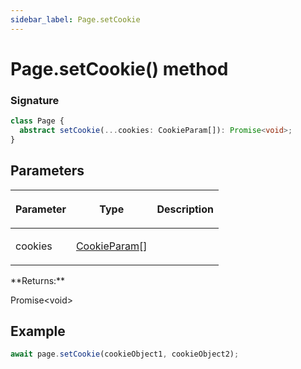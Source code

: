 ```yaml
---
sidebar_label: Page.setCookie
---
```


# Page.setCookie() method

### Signature

```typescript
class Page {
  abstract setCookie(...cookies: CookieParam[]): Promise<void>;
}
```

## Parameters

<table><thead><tr><th>

Parameter

</th><th>

Type

</th><th>

Description

</th></tr></thead>
<tbody><tr><td>

cookies

</td><td>

[CookieParam](./puppeteer.cookieparam.md)\[\]

</td><td>

</td></tr>
</tbody></table>
**Returns:**

Promise&lt;void&gt;

## Example

```ts
await page.setCookie(cookieObject1, cookieObject2);
```

